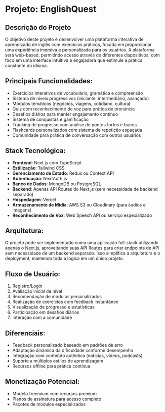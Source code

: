 # Projeto: EnglishQuest

## Descrição do Projeto
O objetivo deste projeto é desenvolver uma plataforma interativa de aprendizado de inglês com exercícios práticos, focada em proporcionar uma experiência imersiva e personalizada para os usuários. A plataforma será web-based, permitindo acesso através de diferentes dispositivos, com foco em uma interface intuitiva e engajadora que estimule a prática constante do idioma.

## Principais Funcionalidades:
* Exercícios interativos de vocabulário, gramática e compreensão
* Sistema de níveis progressivos (iniciante, intermediário, avançado)
* Módulos temáticos (negócios, viagens, cotidiano, cultura)
* Quiz com reconhecimento de voz para prática de pronúncia
* Desafios diários para manter engajamento contínuo
* Sistema de conquistas e gamificação
* Tracking de progresso com análise de pontos fortes e fracos
* Flashcards personalizados com sistema de repetição espaçada
* Comunidade para prática de conversação com outros usuários

## Stack Tecnológica:
* **Frontend**: Next.js com TypeScript
* **Estilização**: Tailwind CSS
* **Gerenciamento de Estado**: Redux ou Context API
* **Autenticação**: NextAuth.js
* **Banco de Dados**: MongoDB ou PostgreSQL
* **Backend**: Apenas API Routes do Next.js (sem necessidade de backend separado)
* **Hospedagem**: Vercel
* **Armazenamento de Mídia**: AWS S3 ou Cloudinary (para áudios e imagens)
* **Reconhecimento de Voz**: Web Speech API ou serviço especializado

## Arquitetura:
O projeto pode ser implementado como uma aplicação full-stack utilizando apenas o Next.js, aproveitando suas API Routes para criar endpoints de API sem necessidade de um backend separado. Isso simplifica a arquitetura e o deployment, mantendo toda a lógica em um único projeto.

## Fluxo de Usuário:
1. Registro/Login
2. Avaliação inicial de nível
3. Recomendação de módulos personalizados
4. Realização de exercícios com feedback instantâneo
5. Visualização de progresso e estatísticas
6. Participação em desafios diários
7. Interação com a comunidade

## Diferenciais:
* Feedback personalizado baseado em padrões de erro
* Adaptação dinâmica da dificuldade conforme desempenho
* Integração com conteúdo autêntico (notícias, vídeos, podcasts)
* Suporte a múltiplos estilos de aprendizagem
* Recursos offline para prática contínua

## Monetização Potencial:
* Modelo freemium com recursos premium
* Planos de assinatura para acesso completo
* Pacotes de módulos especializados
